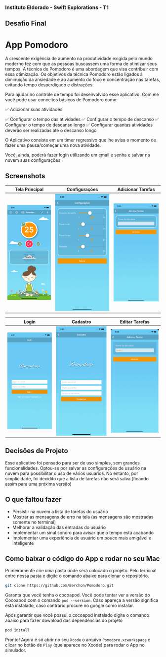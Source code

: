 ### Instituto Eldorado - Swift Explorations - T1

## Desafio Final

# App Pomodoro

A crescente exigência de aumento na produtividade exigida pelo mundo moderno fez com que as pessoas buscassem uma forma de otimizar seus tempos. A técnica de Pomodoro é uma abordagem que visa contribuir com essa otimização. Os objetivos da técnica Pomodoro estão ligados à diminuição da ansiedade e ao aumento do foco e concentração nas tarefas, evitando tempo desperdiçado e distrações.

Para ajudar no controle de tempo foi desenvolvido esse aplicativo. Com ele você pode usar conceitos básicos de Pomodoro como:

✅ Adicionar suas atividades

✅ Configurar o tempo das atividades
✅ Configurar o tempo de descanso
✅ Configurar o tempo de descanso longo
✅ Configurar quantas atividades deverão ser realizadas até o descanso longo

O Aplicativo consiste em um timer regressivo que lhe avisa o momento de fazer uma pausa/começar uma nova atividade.

Você, ainda, poderá fazer login utilizando um email e senha e salvar na nuvem suas configurações


## Screenshots

| Tela Principal | Configurações | Adicionar Tarefas |
|:---:|:---:|:---:|
| ![Page1](/iOS/main.png) | ![Page2](/iOS/configurations.png) | ![Page3](/iOS/addTask.png) |

| Login | Cadastro | Editar Tarefas |
|:---:|:---:|:---:|
| ![Page4](/iOS/login.png) | ![Page5](/iOS/register.png) | ![Page6](/iOS/editTask.png) |
## Decisões de Projeto

Esse aplicativo foi pensado para ser de uso simples, sem grandes funcionalidades. Optou-se por salvar as configurações de usuário na nuvem para possibilitar o uso de vários usuários. No entanto, por simplicidade, foi decidito que a lista de tarefas não será salva (ficando assim para uma próxima versão)

## O que faltou fazer

- Persistir na nuvem a lista de tarefas do usuário
- Mostrar as mensagens de erro na tela (as mensagens são mostradas somente no terminal)
- Melhorar a validação das entradas do usuário
- Implementar um sinal sonoro para avisar que o tempo está acabando
- Implementar uma experiência de usuário um pouco mais amigável e inteligente

## Como baixar o código do App e rodar no seu Mac

Primeiramente crie uma pasta onde será colocado o projeto. Pelo terminal entre nessa pasta e digite o comando abaixo para clonar o repositório.
```bash
git clone https://github.com/Berchon/Pomodoro.git
```
Garanta que você tenha o cocoapod. Você pode tentar ver a versão do Cocoapod com o comando `pod --version`. Caso apareça a versão significa está instalado, caso contrário procure no google como instalar.

Após garantir que você possui o cocoapod instalado digite o comando abaixo para fazer download das dependências do projeto
```bash
pod install
```
Pronto! Agora é só abrir no seu `Xcode` o arquivo `Pomodoro.xcworkspace` e clicar no botão de `Play` (que aparece no Xcode) para rodar o App no simulador.
